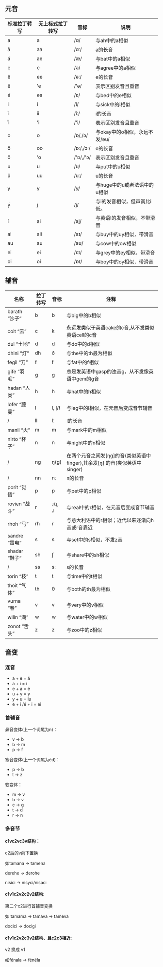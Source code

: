 ## 元音

| 标准拉丁转写 | 无上标式拉丁转写 | 音标        | 说明                  |
| ------ | -------- | --------- | ------------------- |
| a      | a        | /ɑ/       | 与ah中的a相似            |
| â      | aa       | /ɑː/      | a的长音                |
| á      | ae       | /æ/       | 与bat中的a相似           |
| e      | e        | /ə/       | 与agree中的a相似         |
| ê      | ee       | /əː/      | e的长音                |
| ë      | 'e       | /'ə/      | 表示区别发音且重音           |
| é      | ea       | /ɛ/       | 与bed中的e相似           |
| i      | i        | /i/       | 与sick中的i相似          |
| î      | ii       | /iː/      | i的长音                |
| ï      | 'i       | /'i/      | 表示区别发音且重音           |
| o      | o        | /ɒ/,/ɔ/   | 与okay中的o相似，永远不发/əu/ |
| ô      | oo       | /ɒː/,/ɔː/ | o的长音                |
| ö      | 'o       | /'ɒ/,/'ɔ/ | 表示区别发音且重音           |
| u      | u        | /u/       | 与put中的u相似           |
| û      | uu       | /uː/      | u的长音                |
| y      | y        | /y/       | 与huge中的u或者法语中的u相似   |
| ý      | j        | /j/       | 与i的发音相似，但声调比i低。     |
| í      | ai       | /ai̯/     | 与英语I的发音相似，不带滑音      |
| ai     | aii      | /aɪ/      | 与buy中的uy相似，带滑音      |
| au     | au       | /aʊ/      | 与cow中的ow相似          |
| ei     | ei       | /ɛɪ/      | 与grey中的ey相似，带滑音     |
| oi     | oi       | /ɒɪ/      | 与boy中的oy相似，带滑音      |

## 辅音


| 名称          | 拉丁转写 | 音标      | 注释                                                     |
| ----------- | ---- | ------- | ------------------------------------------------------ |
| barath “沙子” | b    | b       | 与big中的b相似                                              |
| coit “云”    | c    | k       | 永远发类似于英语cake的c音,从不发类似英语cell的c音                         |
| dul “土地”    | d    | d       | 与do中的d相似                                               |
| dhini “灯”   | dh   | ð       | 与the中的th最为相似                                           |
| fegil “刀”   | f    | f       | 与fat中的f相似                                              |
| gife “羽毛”   | g    | g       | 总是发英语中gasp的浊音g，从不发像英语中gem的g音                           |
| hadan “人类”  | h    | h       | 与hat中的h相似                                              |
| lofer “藤蔓”  | l    | l, l̩/ɫ | 与leg中的l相似，在元音后变成音节辅音                                   |
| /           | ll   | lː      | l的长音                                                   |
| manil “火”   | m    | m       | 与mark中的m相似                                             |
| nirto “杯子”  | n    | n       | 与night中的n相似                                            |
| /           | ng   | ŋ(ɡ)    | 在两个元音之间发\[ŋɡ\]的音(类似英语中finger),其余发\[ŋ\] 的音(类似英语中singer) |
| /           | nn   | nː      | n的长音                                                   |
| porit “觉悟”  | p    | p       | 与pet中的p相似                                              |
| rovien “战斗” | r    | ɹ/ɻ, ɹ̩ | 与real中的r相似，在元音后变成音节辅音                                  |
| rhoh “马”    | rh   | r       | 与意大利语中的r相似；近代以来逐渐向h音或r音靠近                              |
| sandre “雷电” | s    | s       | 与set中的s相似，不发z音                                         |
| shadar “鞋子” | sh   | ʃ       | 与share中的sh相似                                           |
| /           | ss   | sː      | s的长音                                                   |
| torin “枝”   | t    | t       | 与time中的t相似                                             |
| thoit “气体”  | th   | θ       | 与both的th最为相似                                           |
| vurna “春”   | v    | v       | 与very中的v相似                                             |
| wilin “湖”   | w    | w       | 与water中的w相似                                            |
| zonot “舌头”  | z    | z       | 与zoo中的z相似                                              |

## 音变

### 连音

- a + e = á
- a + i = í
- e + a = é
- u + y = y
- y + u = iu
- e + i /é + i = ei

### 首辅音

鼻音变体(上一个词尾为n)：

- v -> b
- b -> m
- p -> f

塞音变体(上一个词尾为éd)：

- p -> b
- t -> z

软变体：

- m -> v
- b -> v
- c -> g
- t -> d
- r -> n

### 多音节

#### c1vc2vc3v结构：

c2后的v向下置换

如tamana -> tamena

derehe -> derohe

nisici -> nisyci/nisaci

#### c1v1c2v2c2v2结构:

第二个c2进行首辅音变换

如 tamama -> tamava -> tameva

docici -> docigi

#### c1v1c2v2c3v2结构、且c2c3相近:

v2 换成 v1

如fénala -> fénéla